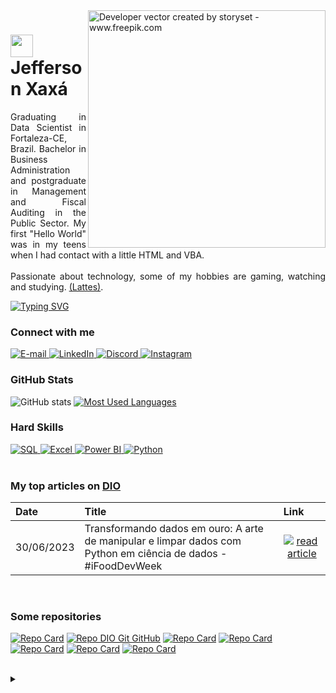 <!-- Imagem da direita -->
<img align="right" alt="Developer vector created by storyset - www.freepik.com" height="380" src="https://user-images.githubusercontent.com/97471199/230774187-e482399b-492c-4c17-a831-0314bf90526e.png" >

<!-- Imagem menor ao lado do nome -->
<h1>
    <a href="https://github.com/JeffersonLCXaxa">
     <img align="center" width="36px" src="https://cdn-icons-png.flaticon.com/128/1253/1253473.png"></a><span> Jefferson Xaxá</span>
</h1>

<!-- Bio -->
<p align="justify">Graduating in Data Scientist in Fortaleza-CE, Brazil. Bachelor in Business Administration and postgraduate in Management and Fiscal Auditing in the Public Sector. My first "Hello World" was in my teens when I had contact with a little HTML and VBA. 
<br><br>
Passionate about technology, some of my hobbies are gaming, watching and studying.
<!-- Link Lattes -->
<a href="https://buscatextual.cnpq.br/buscatextual/visualizacv.do?id=K2835999J6&tokenCaptchar=03AAYGu2Q1B8lv6YQ0IzcOeQAeQltZZvbhRcLMi0jUygCl250qao4pSX02wBWMF6mAenF_4S3ZHeQXogMF-cAA-Xkzx_0b5Fq1hNaYTjn2i53-1OAPfMv3sxphzqwBOFA7sdcljhOhqpjujS6mGKtu3yjmLXiJWuWOC0HLNzp7NVK-smiJm33RZN6PKTzwsZPLXdeX2WyWHT2rIuBKDaW6n8SS_0QZChVQAE2mWs9-nZcp-oeD08MTJXaSAXq1RMFBi6KqAlyIxSpBMmDLSIb8VYX04R_zJcspzLifbwOyuM1mWAbjKKbw-irLzck7S-3yplGHwflAv9YiQsnunl2T8xuTByh5Ad41SZD_XYwBwHik10kOy92AIcafTvEIWqM1dHkt3AMfNeVodIOq0xd104nWoeN6K8YVe69rI585aVtYCI1Uum-IXHoWt_KvIadDwiir-x1CgjOBekFThtfBU2Mv4bju4x1oEQe65O4X7YLUVWUcmTTTLe2M2yJtxBhzaqVtwoDESZgecvvBO2QoOCqwWpTuyH2GtKZaVGKDjOKgDrigNgxw5qhHUn3LhNIM5IU65h5Vzg9W">(Lattes)</a>.</p>

<!-- Texto Open to Work -->
<a href="https://git.io/typing-svg">
  <img src="https://readme-typing-svg.herokuapp.com/?color=8de538&size=16&lines=Open+to+Work" alt="Typing SVG">
</a>

<h3 align="left">Connect with me</h3>

<!-- Contatos -->
<a href="mailto:jeffersonx470@gmail.com">
  <img src="https://img.shields.io/badge/-Email-000?style=for-the-badge&logo=microsoft-outlook&logoColor=FF00F6&color:FFF" alt="E-mail">
</a>
<a href="https://www.linkedin.com/in/jefferson-xaxá-815516b0/">
  <img src="https://img.shields.io/badge/-LinkedIn-000?style=for-the-badge&logo=linkedin&logoColor=FF00F6&color:FFF" alt="LinkedIn">
</a>
<a href="https://discord.gg/erqSkhex">
  <img src="https://img.shields.io/badge/-Discord-000?style=for-the-badge&logo=Discord&logoColor=FF00F6&color:FFF" alt="Discord">
</a>
<a href="https://www.instagram.com/jefferson.xaxa">
  <img src="https://img.shields.io/badge/-instagram-000?style=for-the-badge&logo=instagram&logoColor=FF00F6&color:FFF" alt="Instagram">
</a>

<h3 align="left">GitHub Stats</h3>

<!-- States do GitHub -->
![GitHub stats](https://github-readme-stats-git-masterrstaa-rickstaa.vercel.app/api?username=jeffersonlcxaxa&hide_title=true&show_icons=true&include_all_commits=false&count_private=true&line_height=22&card_width=425&hide=issues&bg_color=000&title_color=FF00F6&text_color=FFF&border_radius=3&border_color=36123c&icon_color=FF00F6&theme=jolly)
[![Most Used Languages](https://github-readme-stats-git-masterrstaa-rickstaa.vercel.app/api/top-langs/?username=jeffersonlcxaxa&line_height=20&card_width=358hide_title=false&count_private=true&langs_count=4&show_icons=true&title_color=FF00F6&hide=html,css&bg_color=000&text_color=8B8B8B&border_radius=3&border_color=561760&count_private=true)](https://github.com/jeffersonlcxaxa/github-readme-stats)

<h3 align="left">Hard Skills</h3>

<!-- Hard Skills -->
<a href="https://docs.microsoft.com/en-us/sql/" class="technology-icon">
  <img src="https://img.shields.io/badge/-SQL-CC2927?style=flat&logo=microsoft-sql-server&logoColor=white&labelColor=CC2927" alt="SQL">
</a>
<a href="https://products.office.com/en/excel" class="technology-icon">
  <img src="https://img.shields.io/badge/-Excel-217346?style=flat&logo=microsoft-excel&logoColor=white&labelColor=217346" alt="Excel">
</a>
<a href="https://powerbi.microsoft.com/" class="technology-icon">
  <img src="https://img.shields.io/badge/-Power%20BI-F2C811?style=flat&logo=power-bi&logoColor=000000&labelColor=F2C811" alt="Power BI">
</a>
<a href="https://www.python.org/" class="technology-icon">
  <img src="https://img.shields.io/badge/-Python-3776AB?style=flat&logo=python&logoColor=yellow&labelColor=3776AB" alt="Python">
</a>
<br><br>

<h3 align="left">My top articles on <a href="https://www.dio.me/">DIO</a></h3>

<table>
  <thead>
    <tr align="left">
      <th>Date</th>
      <th>Title</th>
      <th>Link</th>
    </tr>
  </thead>
  <tbody align="left">
    <!-- Novas Publicação -->
    <tr>
      <td>30/06/2023</td>
      <td>Transformando dados em ouro: A arte de manipular e limpar dados com Python em ciência de dados - #iFoodDevWeek</td>
      <td align="center">
        <a href="https://www.dio.me/articles/transformando-dados-em-ouro-a-arte-de-manipular-e-limpar-dados-com-python-em-ciencia-de-dados">
           <img align="center" alt="read article" src="https://img.shields.io/badge/read%20article-3776AB?style=for-the-badge">
           <!-- Para icone vermelho: E94D5F -->
        </a>
      </td>
    </tr>
  </tbody>
  <tfoot></tfoot>
</table>
<br>

<h3 align="left">Some repositories</h3>

[![Repo Card](https://github-readme-stats.vercel.app/api/pin/?username=JeffersonLCXaxa&repo=Sales_Dashboard&bg_color=000&border_color=36123c&show_icons=true&icon_color=FF00F6&line_height=20&title_color=FFF&text_color=FFF)](https://github.com/JeffersonLCXaxa/Sales_Dashboard)
[![Repo DIO Git GitHub](https://github-readme-stats.vercel.app/api/pin/?username=JeffersonLCXaxa&repo=Projeto-DIO-Lab-Open-Source&bg_color=000&border_color=36123c&show_icons=true&icon_color=FF00F6&line_height=20&title_color=FFF&text_color=FFF)](https://github.com/JeffersonLCXaxa/Projeto-DIO-Lab-Open-Source)
[![Repo Card](https://github-readme-stats.vercel.app/api/pin/?username=JeffersonLCXaxa&repo=Data_Manipulation_and_Cleaning_with_Python_for_Simple_Algorithm_Data_Science&bg_color=000&border_color=36123c&show_icons=true&icon_color=FF00F6&line_height=20&title_color=FFF&text_color=FFF)](https://github.com/JeffersonLCXaxa/Data_Manipulation_and_Cleaning_with_Python_for_Simple_Algorithm_Data_Science)
[![Repo Card](https://github-readme-stats.vercel.app/api/pin/?username=JeffersonLCXaxa&repo=Package_pyfinance_xaxa&bg_color=000&border_color=36123c&show_icons=true&icon_color=FF00F6&line_height=20&title_color=FFF&text_color=FFF)](https://github.com/JeffersonLCXaxa/Package_pyfinance_xaxa)
[![Repo Card](https://github-readme-stats.vercel.app/api/pin/?username=JeffersonLCXaxa&repo=Fuels-Purchase-and-Sale-in-Brazil-from-2013-to-2020&bg_color=000&border_color=36123c&show_icons=true&icon_color=FF00F6&line_height=20&title_color=FFF&text_color=FFF)](https://github.com/JeffersonLCXaxa/Fuels-Purchase-and-Sale-in-Brazil-from-2013-to-2020)
[![Repo Card](https://github-readme-stats.vercel.app/api/pin/?username=JeffersonLCXaxa&repo=Banking_System_Creating&bg_color=000&border_color=36123c&show_icons=true&icon_color=FF00F6&line_height=20&title_color=FFF&text_color=FFF)](https://github.com/JeffersonLCXaxa/Banking_System_Creating)
[![Repo Card](https://github-readme-stats.vercel.app/api/pin/?username=JeffersonLCXaxa&repo=Integrating_Python_with_SQLite_and_MongoDB&bg_color=000&border_color=36123c&show_icons=true&icon_color=FF00F6&line_height=20&title_color=FFF&text_color=FFF)](https://github.com/JeffersonLCXaxa/Integrating_Python_with_SQLite_and_MongoDB)
<br><br>

<details align="left">
  <summary></summary> 
 
  - Badges by <a href="https://shields.io/">shields.io</a><br>
  - GitHub Stats by <a href="https://github.com/anuraghazra/github-readme-stats">anuraghazra</a>
  - Developer vector created by <a href="https://www.freepik.com/vectors/developer">storyset - www.freepik.com</a> (edited by author)
 <br><br>
  <div align="right">Lovingly crafted by <a href="https://github.com/JeffersonLCXaxa">Jefferson Xaxá</a>.</div>

</details>
